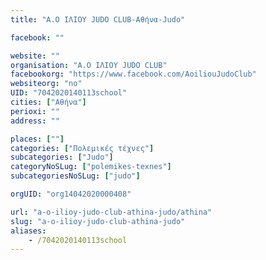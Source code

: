 ```yaml
---
title: "Α.Ο ΙΛΙΟΥ JUDO CLUB-Αθήνα-Judo"

facebook: ""

website: ""
organisation: "Α.Ο ΙΛΙΟΥ JUDO CLUB"
facebookorg: "https://www.facebook.com/AoiliouJudoClub"
websiteorg: "no"
UID: "7042020140113school"
cities: ["Αθήνα"]
perioxi: ""
address: ""

places: [""]
categories: ["Πολεμικές τέχνες"]
subcategories: ["Judo"]
categoryNoSLug: ["polemikes-texnes"]
subcategoriesNoSLug: ["judo"]

orgUID: "org14042020000408"

url: "a-o-ilioy-judo-club-athina-judo/athina"
slug: "a-o-ilioy-judo-club-athina-judo"
aliases:
    - /7042020140113school
---
```





